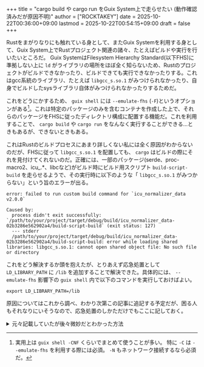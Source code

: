 +++
title = "cargo build や cargo run をGuix System上で走らせたい (動作確認済みだが原因不明)"
author = ["ROCKTAKEY"]
date = 2025-10-22T00:36:00+09:00
lastmod = 2025-10-22T00:54:15+09:00
draft = false
+++

Rustをまがりなりにも触れている身として、またGuix Systemを利用する身として、Guix System上でRustプロジェクト関連の諸々、たとえばビルドや実行を行いたいところだ。
Guix SystemはFilesystem Hierarchy Standard(以下FHS)に準拠しない上に `ld` がライブラリの場所をほぼ全く知らないため、Rustのプロジェクトがビルドできなかったり、ビルドできても実行できなかったりする。これはgcc系統のライブラリ、たとえば `libgcc_s.so.1` がみつけられなかったり、自身でビルドしたsysライブラリ自体がみつけられなかったりするためだ。

これをどうにかするため、 `guix shell` には `--emulate-fhs` (`-F`)というオプションがある[^fn:1]。これは特定のパッケージのみを含むコンテナを作成した上で、それらのパッケージをFHSに従ったディレクトリ構成に配置する機能だ。これを利用することで、 `cargo build` や `cargo run` をなんなく実行することができる...ときもあるが、できないときもある。

これはRustのビルドプロセスにあまり詳しくない私には全く原因がわからないのだが、FHSに従って `libgcc_s.so.1` を配置しても、 `cargo` はビルドの際にそれを見付けてくれないのだ。正確には、一部のパッケージ(serde、proc-macro2、icu\_.\*、libcなど)がビルド時にビルド用スクリプト `build-script-build` を走らせるようで、その実行時に以下のような「 `libgcc_s.so.1` がみつからない」という旨のエラーが出る。

```text
error: failed to run custom build command for `icu_normalizer_data v2.0.0`

Caused by:
  process didn't exit successfully: `/path/to/your/project/target/debug/build/icu_normalizer_data-02b3286e562902a4/build-script-build` (exit status: 127)
  --- stderr
  /path/to/your/project/target/debug/build/icu_normalizer_data-02b3286e562902a4/build-script-build: error while loading shared libraries: libgcc_s.so.1: cannot open shared object file: No such file or directory
```

これをどう解決するか頭を抱えたが、とりあえず応急処置として `LD_LIBRARY_PATH` に `/lib` を追加することで解決できた。具体的には、 `--emulate-fhs` 影響下の `guix shell` 内で以下のコマンドを実行しておけばよい。

```shell
export LD_LIBRARY_PATH=/lib
```

原因についてはこれから調べ、わかり次第この記事に追記する予定だが、困る人もそれなりにいそうなので、応急処置のしかただけでもここに記しておく。

<details>
<summary>元々記載していたが後々微妙だとわかった方法</summary>
<div class="details">

以下は最初記載していた方法だが、 `cargo test` などの際に結局 `libgcc_s.so.1` が見つからないことがわかったため、別の方法を記載しなおした。

```shell
export RUSTFLAGS="-C link-args=-Wl,-rpath,/lib"
```

一応軽く中身に触れると、 `-C` は `--codegen` の略で、コード生成、すなわち `rustc` に渡るオプションたちのことを指す。そのなかでも `link-args` はリンカの呼び出しに利用される。Linuxではこのオプションは `cc` に渡る。直前でリンカとは言ったが、 `cc` は実際はリンカではなくコンパイラであり、 `-Wl` は本当のリンカ(きちんと調べてないけどたぶん `ld`)に渡すオプションを指定するための `cc` のオプションだ。ここまでの説明はRust公式の[Codegen Options - The rustc book](https://doc.rust-lang.org/rustc/codegen-options/index.html)を参考にした。

残りの `-rpath,/lib` がリンカ `ld` (たぶん)に渡る。これは `RPATH` 、すなわち実行時にリンカが動的ライブラリを探す場所として `/lib` を追加している。
</div>
</details>

[^fn:1]: 実用上は `guix shell -CNF` くらいでまとめて使うことが多い。  特に `-C` は `--emulate-fhs` を利用する際には必須。 `-N` もネットワーク接続するなら必須だ。
